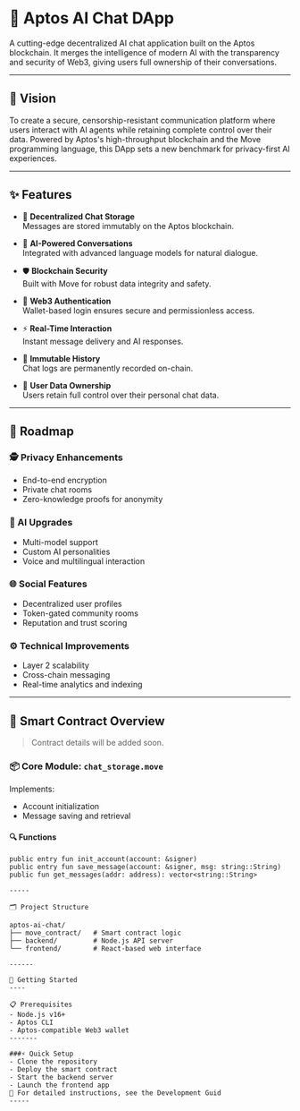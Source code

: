 # 🤖 Aptos AI Chat DApp

A cutting-edge decentralized AI chat application built on the Aptos blockchain. It merges the intelligence of modern AI with the transparency and security of Web3, giving users full ownership of their conversations.

---

## 🎯 Vision

To create a secure, censorship-resistant communication platform where users interact with AI agents while retaining complete control over their data. Powered by Aptos's high-throughput blockchain and the Move programming language, this DApp sets a new benchmark for privacy-first AI experiences.

---

## ✨ Features

- 🔐 **Decentralized Chat Storage**  
  Messages are stored immutably on the Aptos blockchain.

- 🧠 **AI-Powered Conversations**  
  Integrated with advanced language models for natural dialogue.

- 🛡️ **Blockchain Security**  
  Built with Move for robust data integrity and safety.

- 🪪 **Web3 Authentication**  
  Wallet-based login ensures secure and permissionless access.

- ⚡ **Real-Time Interaction**  
  Instant message delivery and AI responses.

- 📜 **Immutable History**  
  Chat logs are permanently recorded on-chain.

- 👤 **User Data Ownership**  
  Users retain full control over their personal chat data.

---

## 🔮 Roadmap

### 🕵️ Privacy Enhancements
- End-to-end encryption
- Private chat rooms
- Zero-knowledge proofs for anonymity

### 🤖 AI Upgrades
- Multi-model support
- Custom AI personalities
- Voice and multilingual interaction

### 🌐 Social Features
- Decentralized user profiles
- Token-gated community rooms
- Reputation and trust scoring

### ⚙️ Technical Improvements
- Layer 2 scalability
- Cross-chain messaging
- Real-time analytics and indexing

---

## 🔧 Smart Contract Overview

> Contract details will be added soon.

### 📦 Core Module: `chat_storage.move`

Implements:
- Account initialization
- Message saving and retrieval

#### 🔍 Functions

```move
public entry fun init_account(account: &signer)
public entry fun save_message(account: &signer, msg: string::String)
public fun get_messages(addr: address): vector<string::String>

-----

🗂️ Project Structure

aptos-ai-chat/
├── move_contract/   # Smart contract logic
├── backend/         # Node.js API server
└── frontend/        # React-based web interface

------

🚀 Getting Started
----
 
📋 Prerequisites
- Node.js v16+
- Aptos CLI
- Aptos-compatible Web3 wallet
-------

###⚡ Quick Setup
- Clone the repository
- Deploy the smart contract
- Start the backend server
- Launch the frontend app
📖 For detailed instructions, see the Development Guid
-----

 

 
